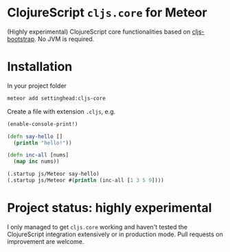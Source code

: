 ClojureScript `cljs.core` for Meteor
==


(Highly experimental) ClojureScript core functionalities based on [cljs-bootstrap](https://github.com/swannodette/cljs-bootstrap). No JVM is required.

# Installation

In your project folder

```bash
meteor add settinghead:cljs-core
```

Create a file with extension `.cljs`, e.g.

```Clojure
(enable-console-print!)

(defn say-hello []
  (println "hello!"))

(defn inc-all [nums]
  (map inc nums))

(.startup js/Meteor say-hello)
(.startup js/Meteor #(println (inc-all [1 3 5 9])))
```

# Project status: highly experimental

I only managed to get `cljs.core` working and haven't tested the ClojureScript integration extensively or in production mode. Pull requests on improvement are welcome.
